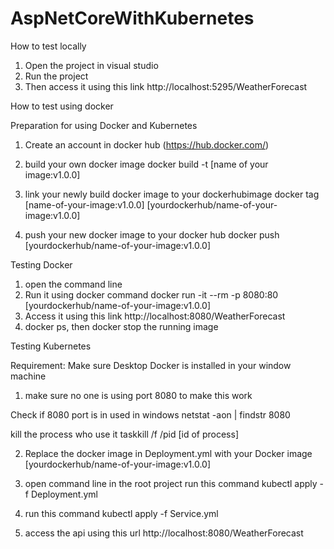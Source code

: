 # AspNetCoreWithKubernetes

How to test locally

1. Open the project in visual studio
2. Run the project 
3. Then access it using this link
   http://localhost:5295/WeatherForecast

How to test using docker

Preparation for using Docker and Kubernetes

1. Create an account in docker hub (https://hub.docker.com/)
2. build your own docker image
  docker build -t [name of your image:v1.0.0]

3. link your newly build docker image to your dockerhubimage
   docker tag [name-of-your-image:v1.0.0] [yourdockerhub/name-of-your-image:v1.0.0]

4. push your new docker image to your docker hub 
   docker push [yourdockerhub/name-of-your-image:v1.0.0]

Testing Docker

1. open the command line
2. Run it using docker command
   docker run -it --rm -p 8080:80 [yourdockerhub/name-of-your-image:v1.0.0]
3. Access it using this link
   http://localhost:8080/WeatherForecast
4.  docker ps, then docker stop the running image

Testing Kubernetes

Requirement:
Make sure Desktop Docker is installed in your window machine

1. make sure no one is using port 8080 to make this work

Check if 8080 port is in used in windows
  netstat -aon | findstr 8080
  
kill the process who use it
  taskkill /f /pid [id of process]

2. Replace the docker image in Deployment.yml with your Docker image [yourdockerhub/name-of-your-image:v1.0.0]

3. open command line in the root project run this command
   kubectl apply -f Deployment.yml

4. run this command
   kubectl apply -f Service.yml
   
5. access the api using this url
   http://localhost:8080/WeatherForecast
